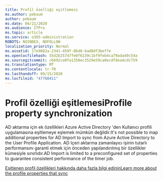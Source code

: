 ```yaml
---
title: Profil özelliği eşitlemesi
ms.author: pebaum
author: pebaum
ms.date: 04/21/2020
ms.audience: ITPro
ms.topic: article
ms.service: o365-administration
ROBOTS: NOINDEX, NOFOLLOW
localization_priority: Normal
ms.assetid: 17e9882a-2341-459f-86d8-6ad8df3bef7e
ms.openlocfilehash: 55d2b25747fe0f6239c1bf9feb4ca79ada49c54a
ms.sourcegitcommit: c6692ce0fa1358ec3529e59ca0ecdfdea4cdc759
ms.translationtype: MT
ms.contentlocale: tr-TR
ms.lasthandoff: 09/15/2020
ms.locfileid: "47768411"
---
```

# <a name="profile-property-synchronization"></a><span data-ttu-id="93467-102">Profil özelliği eşitlemesi</span><span class="sxs-lookup"><span data-stu-id="93467-102">Profile property synchronization</span></span>

<span data-ttu-id="93467-103">AD aktarma için ek özellikleri Azure Active Directory 'den Kullanıcı profili uygulamasına eşitlemeye eşlemek mümkün değildir.</span><span class="sxs-lookup"><span data-stu-id="93467-103">It's not possible to map additional properties for AD Import to sync from Azure Active Directory to the User Profile Application.</span></span> <span data-ttu-id="93467-104">AD Içeri aktarma zamanlayıcı işinin tutarlı performansını garanti etmek için önceden yapılandırılmış bir özellikler kümesiyle sınırlıdır.</span><span class="sxs-lookup"><span data-stu-id="93467-104">AD Import is limited to a preconfigured set of properties to guarantee consistent performance of the timer job.</span></span>
  
[<span data-ttu-id="93467-105">Eşitlenen profil özellikleri hakkında daha fazla bilgi edinin</span><span class="sxs-lookup"><span data-stu-id="93467-105">Learn more about the profile properties that sync</span></span>](https://go.microsoft.com/fwlink/?linkid=875671)
  

